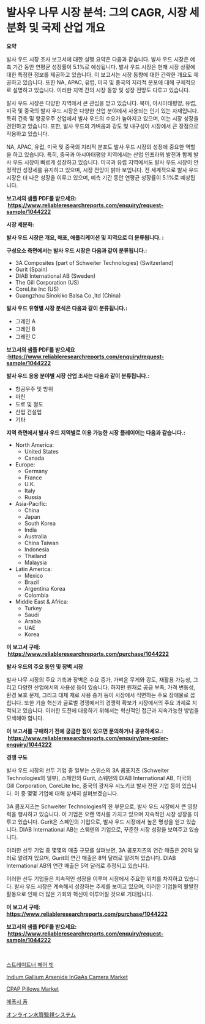 <p><h1>발사우 나무 시장 분석: 그의 CAGR, 시장 세분화 및 국제 산업 개요</h1></p><p><strong>요약</strong></p>
<p><p>발사 우드 시장 조사 보고서에 대한 실행 요약은 다음과 같습니다. 발사 우드 시장은 예측 기간 동안 연평균 성장률이 5.1%로 예상됩니다. 발사 우드 시장은 현재 시장 상황에 대한 특정한 정보를 제공하고 있습니다. 이 보고서는 시장 동향에 대한 간략한 개요도 제공하고 있습니다. 또한 NA, APAC, 유럽, 미국 및 중국의 지리적 분포에 대해 구체적으로 설명하고 있습니다. 이러한 지역 간의 시장 동향 및 성장 전망도 다루고 있습니다.</p><p>발사 우드 시장은 다양한 지역에서 큰 관심을 받고 있습니다. 북미, 아시아태평양, 유럽, 미국 및 중국의 발사 우드 시장은 다양한 산업 분야에서 사용되는 인기 있는 자재입니다. 특히 건축 및 항공우주 산업에서 발사 우드의 수요가 높아지고 있으며, 이는 시장 성장을 견인하고 있습니다. 또한, 발사 우드의 가벼움과 강도 및 내구성이 시장에서 큰 장점으로 작용하고 있습니다.</p><p>NA, APAC, 유럽, 미국 및 중국의 지리적 분포도 발사 우드 시장의 성장에 중요한 역할을 하고 있습니다. 특히, 중국과 아시아태평양 지역에서는 산업 인프라의 발전과 함께 발사 우드 시장이 빠르게 성장하고 있습니다. 미국과 유럽 지역에서도 발사 우드 시장이 안정적인 성장세를 유지하고 있으며, 시장 전망이 밝아 보입니다. 전 세계적으로 발사 우드 시장은 더 나은 성장을 이루고 있으며, 예측 기간 동안 연평균 성장률이 5.1%로 예상됩니다.</p></p>
<p><strong>보고서의 샘플 PDF를 받으세요: &nbsp;<a href="https://www.reliableresearchreports.com/enquiry/request-sample/1044222">https://www.reliableresearchreports.com/enquiry/request-sample/1044222</a></strong></p>
<p><strong>시장 세분화:</strong></p>
<p><strong> 발사 우드 시장은 개요, 배포, 애플리케이션 및 지역으로 더 분류됩니다. :</strong></p>
<p><strong>구성요소 측면에서는 발사 우드 시장은 다음과 같이 분류됩니다.:</strong></p>
<p><ul><li>3A Composites (part of Schweiter Technologies) (Switzerland)</li><li>Gurit (Spain)</li><li>DIAB International AB (Sweden)</li><li>The Gill Corporation (US)</li><li>CoreLite Inc (US)</li><li>Guangzhou Sinokiko Balsa Co.,ltd (China)</li></ul></p>
<p><strong> 발사 우드 유형별 시장 분석은 다음과 같이 분류됩니다.:</strong></p>
<p><ul><li>그레인 A</li><li>그레인 B</li><li>그레인 C</li></ul></p>
<p><strong>보고서의 샘플 PDF를 받으세요 :<a href="https://www.reliableresearchreports.com/enquiry/request-sample/1044222">https://www.reliableresearchreports.com/enquiry/request-sample/1044222</a></strong></p>
<p><strong> 발사 우드 응용 분야별 시장 산업 조사는 다음과 같이 분류됩니다.:</strong></p>
<p><ul><li>항공우주 및 방위</li><li>마린</li><li>도로 및 철도</li><li>산업 건설업</li><li>기타</li></ul></p>
<p><strong>지역 측면에서 발사 우드 지역별로 이용 가능한 시장 플레이어는 다음과 같습니다.:</strong></p>
<p><ul>
    <li>
        North America:
        <ul>
            <li>United States</li>
            <li>Canada</li>
        </ul>
    </li>
    <li>
        Europe:
        <ul>
            <li>Germany</li>
            <li>France</li>
            <li>U.K.</li>
            <li>Italy</li>
            <li>Russia</li>
        </ul>
    </li>
    <li>
        Asia-Pacific:
        <ul>
            <li>China</li>
            <li>Japan</li>
            <li>South Korea</li>
            <li>India</li>
            <li>Australia</li>
            <li>China Taiwan</li>
            <li>Indonesia</li>
            <li>Thailand</li>
            <li>Malaysia</li>
        </ul>
    </li>
    <li>
        Latin America:
        <ul>
            <li>Mexico</li>
            <li>Brazil</li>
            <li>Argentina Korea</li>
            <li>Colombia</li>
        </ul>
    </li>
    <li>
        Middle East & Africa:
        <ul>
            <li>Turkey</li>
            <li>Saudi</li>
            <li>Arabia</li>
            <li>UAE</li>
            <li>Korea</li>
        </ul>
    </li>
    </ul></p>
<p><strong>이 보고서 구매: &nbsp;<a href="https://www.reliableresearchreports.com/purchase/1044222">https://www.reliableresearchreports.com/purchase/1044222</a></strong></p>
<p><strong>발사 우드의 주요 동인 및 장벽 시장</strong></p>
<p><p>발사 나무 시장의 주요 기촉과 장벽은 수요 증가, 가벼운 무게와 강도, 재활용 가능성, 그리고 다양한 산업에서의 사용성 등이 있습니다. 하지만 원재료 공급 부족, 가격 변동성, 환경 보호 문제, 그리고 대체 재료 사용 증가 등이 시장에서 직면하는 주요 장애물로 꼽힙니다. 또한 기술 혁신과 글로벌 경쟁에서의 경쟁력 확보가 시장에서의 주요 과제로 지적되고 있습니다. 이러한 도전에 대응하기 위해서는 혁신적인 접근과 지속가능한 방법을 모색해야 합니다.</p></p>
<p><strong>이 보고서를 구매하기 전에 궁금한 점이 있으면 문의하거나 공유하세요.: &nbsp;<a href="https://www.reliableresearchreports.com/enquiry/pre-order-enquiry/1044222">https://www.reliableresearchreports.com/enquiry/pre-order-enquiry/1044222</a></strong></p>
<p><strong>경쟁 구도</strong></p>
<p><p>발사 우드 시장의 선두 기업 중 일부는 스위스의 3A 콤포지츠 (Schweiter Technologies의 일부), 스페인의 Gurit, 스웨덴의 DIAB International AB, 미국의 Gill Corporation, CoreLite Inc, 중국의 광저우 시노키코 발사 전문 기업 등이 있습니다. 이 중 몇몇 기업에 대해 상세히 살펴보겠습니다.</p><p>3A 콤포지츠는 Schweiter Technologies의 한 부문으로, 발사 우드 시장에서 큰 영향력을 행사하고 있습니다. 이 기업은 오랜 역사를 가지고 있으며 지속적인 시장 성장을 이루고 있습니다. Gurit은 스페인의 기업으로, 발사 우드 시장에서 높은 명성을 얻고 있습니다. DIAB International AB는 스웨덴의 기업으로, 꾸준한 시장 성장을 보여주고 있습니다.</p><p>이러한 선두 기업 중 몇몇의 매출 규모를 살펴보면, 3A 콤포지츠의 연간 매출은 20억 달러로 알려져 있으며, Gurit의 연간 매출은 8억 달러로 알려져 있습니다. DIAB International AB의 연간 매출은 5억 달러로 추정되고 있습니다.</p><p>이러한 선두 기업들은 지속적인 성장을 이루며 시장에서 주요한 위치를 차지하고 있습니다. 발사 우드 시장은 계속해서 성장하는 추세를 보이고 있으며, 이러한 기업들의 활발한 활동으로 인해 더 많은 기회와 혁신이 이루어질 것으로 기대됩니다.</p></p>
<p><strong>이 보고서 구매: &nbsp; <a href="https://www.reliableresearchreports.com/purchase/1044222">https://www.reliableresearchreports.com/purchase/1044222</a></strong></p>
<p><strong>보고서의 샘플 PDF를 받으세요: &nbsp;<a href="https://www.reliableresearchreports.com/enquiry/request-sample/1044222">https://www.reliableresearchreports.com/enquiry/request-sample/1044222</a></strong><strong></strong></p>
<p>&nbsp;</p>
<p><p><a href="https://github.com/lzrvbyqzftro57/Market-Research-Report-List-1/blob/main/14856782302.md">스트레이트너 헤어 빗</a></p><p><a href="https://issuu.com/reportprime-2/docs/indium-gallium-arsenide-ingaas-camera-market-size-">Indium Gallium Arsenide InGaAs Camera Market</a></p><p><a href="https://github.com/edytherolanlouisejk1miz0wig/Market-Research-Report-List-1/blob/main/cpap-pillows-market.md">CPAP Pillows Market</a></p><p><a href="https://github.com/vs019sa3m8x/Market-Research-Report-List-1/blob/main/81249542303.md">에폭시 폼</a></p><p><a href="https://medium.com/@annchovey2023/%E3%82%AA%E3%83%B3%E3%83%A9%E3%82%A4%E3%83%B3%E6%B0%B4%E8%B3%AA%E3%83%A2%E3%83%8B%E3%82%BF%E3%83%AA%E3%83%B3%E3%82%B0%E3%82%B7%E3%82%B9%E3%83%86%E3%83%A0%E5%B8%82%E5%A0%B4-%E6%88%90%E5%8A%9F%E3%81%99%E3%82%8B%E3%83%93%E3%82%B8%E3%83%8D%E3%82%B9%E6%88%A6%E7%95%A5%E3%81%AE%E9%8D%B52031%E5%B9%B4%E3%81%BE%E3%81%A7%E3%81%AE%E4%BA%88%E6%B8%AC-878f40bbd347">オンライン水質監視システム</a></p></p>